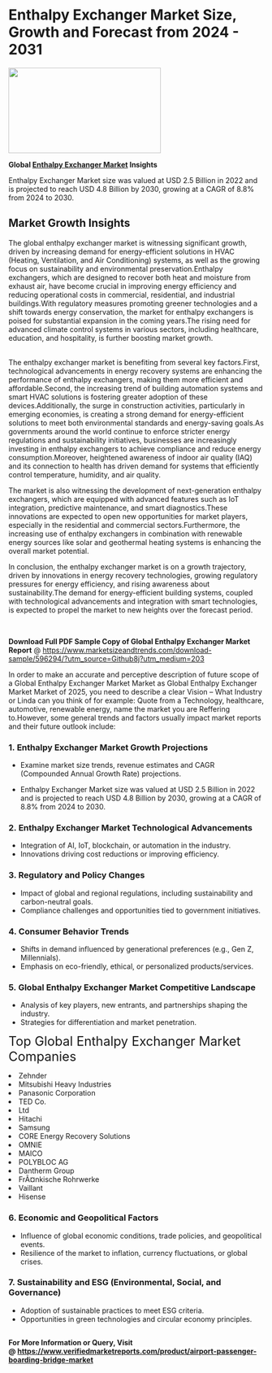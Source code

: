 <H1>Enthalpy Exchanger Market Size, Growth and Forecast from 2024 - 2031</H1><img class="aligncenter size-medium wp-image-584254" src="https://thirdeyenews.in/wp-content/uploads/2024/09/Global-Market-Research-300x168.jpeg" alt="" width="300" height="168" /><p><strong>Global&nbsp;<a href="https://www.marketsizeandtrends.com/download-sample/596294/?utm_source=Github8j?utm_medium=203">Enthalpy Exchanger Market</a> Insights</strong></p><p>Enthalpy Exchanger Market size was valued at USD 2.5 Billion in 2022 and is projected to reach USD 4.8 Billion by 2030, growing at a CAGR of 8.8% from 2024 to 2030.</p><p><h2>Market Growth Insights</h2> <p>The global enthalpy exchanger market is witnessing significant growth, driven by increasing demand for energy-efficient solutions in HVAC (Heating, Ventilation, and Air Conditioning) systems, as well as the growing focus on sustainability and environmental preservation.Enthalpy exchangers, which are designed to recover both heat and moisture from exhaust air, have become crucial in improving energy efficiency and reducing operational costs in commercial, residential, and industrial buildings.With regulatory measures promoting greener technologies and a shift towards energy conservation, the market for enthalpy exchangers is poised for substantial expansion in the coming years.The rising need for advanced climate control systems in various sectors, including healthcare, education, and hospitality, is further boosting market growth.<br></br> <p>The enthalpy exchanger market is benefiting from several key factors.First, technological advancements in energy recovery systems are enhancing the performance of enthalpy exchangers, making them more efficient and affordable.Second, the increasing trend of building automation systems and smart HVAC solutions is fostering greater adoption of these devices.Additionally, the surge in construction activities, particularly in emerging economies, is creating a strong demand for energy-efficient solutions to meet both environmental standards and energy-saving goals.As governments around the world continue to enforce stricter energy regulations and sustainability initiatives, businesses are increasingly investing in enthalpy exchangers to achieve compliance and reduce energy consumption.Moreover, heightened awareness of indoor air quality (IAQ) and its connection to health has driven demand for systems that efficiently control temperature, humidity, and air quality.<p>The market is also witnessing the development of next-generation enthalpy exchangers, which are equipped with advanced features such as IoT integration, predictive maintenance, and smart diagnostics.These innovations are expected to open new opportunities for market players, especially in the residential and commercial sectors.Furthermore, the increasing use of enthalpy exchangers in combination with renewable energy sources like solar and geothermal heating systems is enhancing the overall market potential.</p> <p>In conclusion, the enthalpy exchanger market is on a growth trajectory, driven by innovations in energy recovery technologies, growing regulatory pressures for energy efficiency, and rising awareness about sustainability.The demand for energy-efficient building systems, coupled with technological advancements and integration with smart technologies, is expected to propel the market to new heights over the forecast period.</p> <br></p><p><span class=""><strong>Download Full PDF Sample Copy of Global Enthalpy Exchanger Market Report</strong> @ <a href="https://www.marketsizeandtrends.com/download-sample/596294/?utm_source=Github8j?utm_medium=203" target="_blank">https://www.marketsizeandtrends.com/download-sample/596294/?utm_source=Github8j?utm_medium=203</a></span></p><p>In order to make an accurate and perceptive description of future scope of a Global&nbsp;Enthalpy Exchanger Market Market as Global&nbsp;Enthalpy Exchanger Market Market of 2025, you need to describe a clear Vision &ndash; What Industry or Linda can you think of for example: Quote from a Technology, healthcare, automotive, renewable energy, name the market you are Reffering to.However, some general trends and factors usually impact market reports and their future outlook include:</p><h3>1.&nbsp;<strong>Enthalpy Exchanger Market Growth Projections</strong></h3><ul><li>Examine market size trends, revenue estimates and CAGR (Compounded Annual Growth Rate) projections.</li><li><p>Enthalpy Exchanger Market size was valued at USD 2.5 Billion in 2022 and is projected to reach USD 4.8 Billion by 2030, growing at a CAGR of 8.8% from 2024 to 2030.</p></li></ul><h3>2.&nbsp;<strong>Enthalpy Exchanger Market Technological Advancements</strong></h3><ul><li>Integration of AI, IoT, blockchain, or automation in the industry.</li><li>Innovations driving cost reductions or improving efficiency.</li></ul><h3>3.&nbsp;<strong>Regulatory and Policy Changes</strong></h3><ul><li>Impact of global and regional regulations, including sustainability and carbon-neutral goals.</li><li>Compliance challenges and opportunities tied to government initiatives.</li></ul><h3>4.&nbsp;<strong>Consumer Behavior Trends</strong></h3><ul><li>Shifts in demand influenced by generational preferences (e.g., Gen Z, Millennials).</li><li>Emphasis on eco-friendly, ethical, or personalized products/services.</li></ul><h3>5.&nbsp;<strong>Global Enthalpy Exchanger Market Competitive Landscape</strong></h3><ul><li>Analysis of key players, new entrants, and partnerships shaping the industry.</li><li>Strategies for differentiation and market penetration.</li></ul><p data-pm-slice="1 1 []"><span style="color: inherit; font-family: inherit; font-size: 25px;">Top Global Enthalpy Exchanger Market Companies</span></p><div class="" data-test-id=""><p><li>Zehnder</li><li> Mitsubishi Heavy Industries</li><li> Panasonic Corporation</li><li> TED Co.</li><li>Ltd</li><li> Hitachi</li><li> Samsung</li><li> CORE Energy Recovery Solutions</li><li> OMNIE</li><li> MAICO</li><li> POLYBLOC AG</li><li> Dantherm Group</li><li> FrÃ¤nkische Rohrwerke</li><li> Vaillant</li><li> Hisense</li></p></div><h3>6.&nbsp;<strong>Economic and Geopolitical Factors</strong></h3><ul><li>Influence of global economic conditions, trade policies, and geopolitical events.</li><li>Resilience of the market to inflation, currency fluctuations, or global crises.</li></ul><h3>7.&nbsp;<strong>Sustainability and ESG (Environmental, Social, and Governance)</strong></h3><ul><li>Adoption of sustainable practices to meet ESG criteria.</li><li>Opportunities in green technologies and circular economy principles.</li></ul><h2><strong style="font-size: 14px;">For More Information or Query, Visit @&nbsp;</strong><a style="background-color: #ffffff; font-size: 14px;" href="https://www.marketsizeandtrends.com/report/enthalpy-exchanger-market/" target="_blank">https://www.verifiedmarketreports.com/product/airport-passenger-boarding-bridge-market</a></h2>